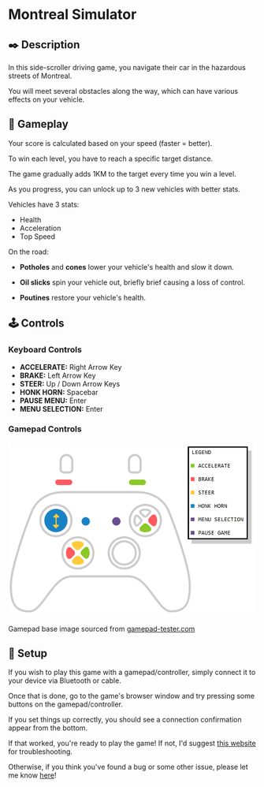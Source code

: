 # Montreal Simulator

## ✒️ Description

In this side-scroller driving game, you navigate their car in the hazardous streets of Montreal. 

You will meet several obstacles along the way, which can have various effects on your vehicle.

## 🎲 Gameplay

Your score is calculated based on your speed (faster = better).

To win each level, you have to reach a specific target distance.

The game gradually adds 1KM to the target every time you win a level.

As you progress, you can unlock up to 3 new vehicles with better stats.

Vehicles have 3 stats: 

- Health
- Acceleration
- Top Speed

On the road:

- **Potholes** and **cones** lower your vehicle's health and slow it down.

- **Oil slicks** spin your vehicle out, briefly brief causing a loss of control. 

- **Poutines** restore your vehicle's health.

## 🕹️ Controls

### Keyboard Controls

- **ACCELERATE:** Right Arrow Key
- **BRAKE:** Left Arrow Key
- **STEER:** Up / Down Arrow Keys
- **HONK HORN:** Spacebar
- **PAUSE MENU:** Enter
- **MENU SELECTION:** Enter

### Gamepad Controls

![Controls](/images/Gamepad.png)

Gamepad base image sourced from [gamepad-tester.com](https://gamepad-tester.com/)

## 🔧 Setup

If you wish to play this game with a gamepad/controller, simply connect it to your device via Bluetooth or cable.

Once that is done, go to the game's browser window and try pressing some buttons on the gamepad/controller.

If you set things up correctly, you should see a connection confirmation appear from the bottom.

If that worked, you're ready to play the game! If not, I'd suggest [this website](https://gamepad-tester.com/) for troubleshooting.

Otherwise, if you think you've found a bug or some other issue, please let me know [here](https://philaube.github.io/contact.html)!